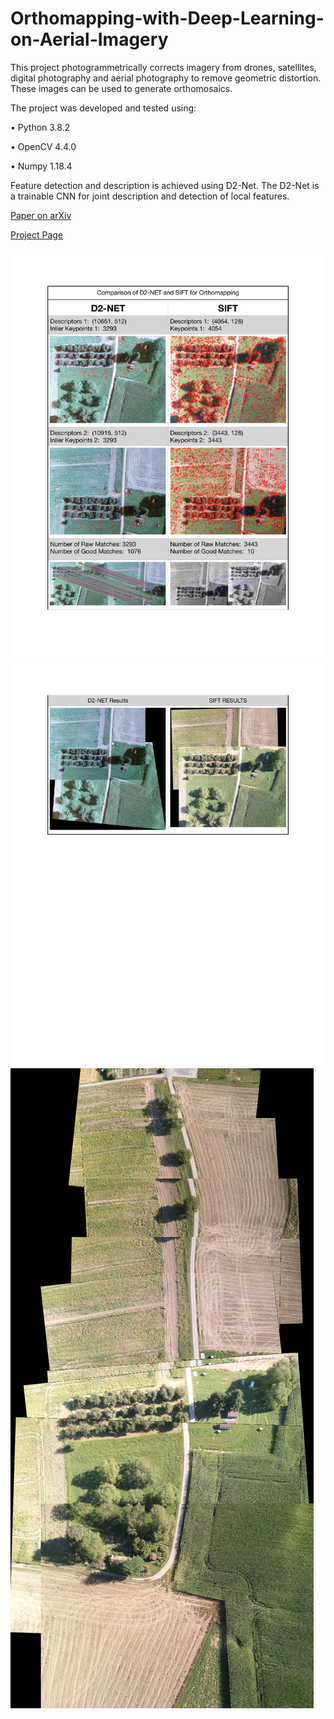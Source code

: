 # Orthomapping-with-Deep-Learning-on-Aerial-Imagery

This project photogrammetrically corrects imagery from drones, satellites, digital photography and aerial photography to remove geometric distortion. These images can be used to generate orthomosaics.

The project was developed and tested using: 

• Python 3.8.2

• OpenCV 4.4.0

• Numpy 1.18.4

Feature detection and description is achieved using D2-Net. The D2-Net is a trainable CNN for joint description and detection of local features.

[Paper on arXiv](https://arxiv.org/abs/1905.03561)

[Project Page](https://dsmn.ml/publications/d2-net.html)


![](https://github.com/ArunLukeDsouza/Orthomapping-with-Deep-Learning-on-Aerial-Imagery/blob/main/Images/Comparison_1.jpg)
![](https://github.com/ArunLukeDsouza/Orthomapping-with-Deep-Learning-on-Aerial-Imagery/blob/main/Images/Comparison_2.jpg)
![Orthomapping Results](https://github.com/ArunLukeDsouza/Orthomapping-with-Deep-Learning-on-Aerial-Imagery/blob/main/Images/Orthomosaic_result.png)


